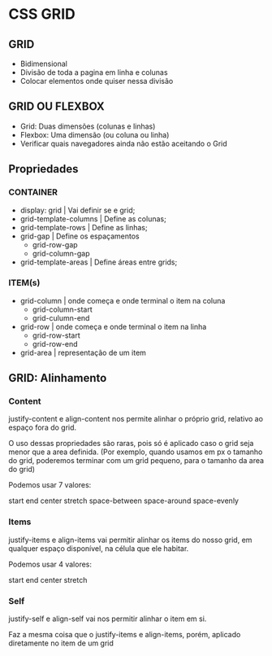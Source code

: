 # CSS GRID

## GRID

- Bidimensional
- Divisão de toda a pagina em linha e colunas
- Colocar elementos onde quiser nessa divisão

## GRID OU FLEXBOX

- Grid: Duas dimensões (colunas e linhas)
- Flexbox: Uma dimensão (ou coluna ou linha)
- Verificar quais navegadores ainda não estão aceitando o Grid

## Propriedades

### CONTAINER
- display: grid | Vai definir se e grid;
- grid-template-columns | Define as colunas;
- grid-template-rows | Define as linhas;
- grid-gap | Define os espaçamentos
    - grid-row-gap
    - grid-column-gap
- grid-template-areas | Define áreas entre grids;

### ITEM(s)

- grid-column | onde começa e onde terminal o item na coluna
    - grid-column-start
    - grid-culumn-end
- grid-row | onde começa e onde terminal o item na linha
    - grid-row-start
    - grid-row-end
- grid-area | representação de um item

## GRID: Alinhamento

### Content

justify-content e align-content nos permite alinhar o próprio grid, relativo ao espaço fora do grid.

O uso dessas propriedades são raras, pois só é aplicado caso o grid seja menor que a area definida. (Por exemplo, quando usamos em px o tamanho do grid, poderemos terminar com um grid pequeno, para o tamanho da area do grid)

Podemos usar 7 valores:

start
end
center
stretch
space-between
space-around
space-evenly


### Items
justify-items e align-items vai permitir alinhar os items do nosso grid, em qualquer espaço disponível, na célula que ele habitar.

Podemos usar 4 valores:

start
end
center
stretch

### Self
justify-self e align-self vai nos permitir alinhar o item em si.

Faz a mesma coisa que o justify-items e align-items, porém, aplicado diretamente no item de um grid